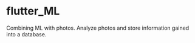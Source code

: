 # flutter_ML
Combining ML with photos. Analyze photos and store information gained into a database.
